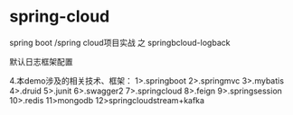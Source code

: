# spring-cloud

spring boot /spring cloud项目实战 之 springbcloud-logback

默认日志框架配置

4.本demo涉及的相关技术、框架：
1>.springboot
2>.springmvc
3>.mybatis
4>.druid
5>.junit
6>.swagger2
7>.springcloud
8>.feign
9>.springsession
10>.redis
11>mongodb
12>springcloudstream+kafka